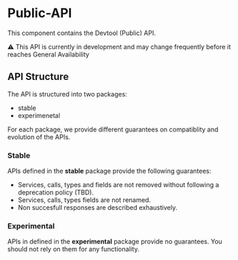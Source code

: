 # Public-API

This component contains the Devtool (Public) API.

:warning: This API is currently in development and may change frequently before it reaches General Availability

## API Structure
The API is structured into two packages:
* stable
* experimenetal

For each package, we provide different guarantees on compatiblity and evolution of the APIs.

### Stable
APIs defined in the **stable** package provide the following guarantees:
* Services, calls, types and fields are not removed without following a deprecation policy (TBD).
* Services, calls, types fields are not renamed.
* Non succesfull responses are described exhaustively.

### Experimental
APIs in defined in the **experimental** package provide no guarantees. You should not rely on them for any functionality.
